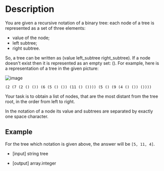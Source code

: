 # Description

You are given a recursive notation of a binary tree: each node of a tree is represented as a set of three elements:

-   value of the node;
-   left subtree;
-   right subtree.

So, a tree can be written as (value left\_subtree right\_subtree). If a node doesn't exist then it is represented as an empty set: (). For example, here is a representation of a tree in the given picture:

![image](https://codefightsuserpics.s3.amazonaws.com/tasks/treeBottom/img/tree.png?_tm=1442506891776)

`(2 (7 (2 () ()) (6 (5 () ()) (11 () ()))) (5 () (9 (4 () ()) ())))`

Your task is to obtain a list of nodes, that are the most distant from the tree root, in the order from left to right.

In the notation of a node its value and subtrees are separated by exactly one space character.

## Example

For the tree which notation is given above, the answer will be `[5, 11, 4]`.

-   [input] string tree

-   [output] array.integer
